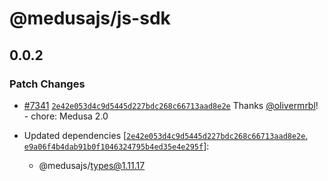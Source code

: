 # @medusajs/js-sdk

## 0.0.2

### Patch Changes

- [#7341](https://github.com/medusajs/medusa/pull/7341) [`2e42e053d4c9d5445d227bdc268c66713aad8e2e`](https://github.com/medusajs/medusa/commit/2e42e053d4c9d5445d227bdc268c66713aad8e2e) Thanks [@olivermrbl](https://github.com/olivermrbl)! - chore: Medusa 2.0

- Updated dependencies [[`2e42e053d4c9d5445d227bdc268c66713aad8e2e`](https://github.com/medusajs/medusa/commit/2e42e053d4c9d5445d227bdc268c66713aad8e2e), [`e9a06f4b4dab91b0f1046324795b4ed35e4e295f`](https://github.com/medusajs/medusa/commit/e9a06f4b4dab91b0f1046324795b4ed35e4e295f)]:
  - @medusajs/types@1.11.17
